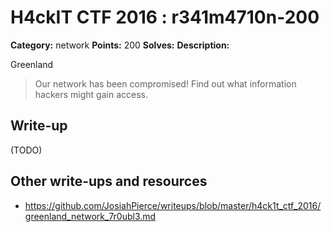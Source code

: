 # H4ckIT CTF 2016 : r341m4710n-200

**Category:** network
**Points:** 200
**Solves:**
**Description:**

Greenland

> Our network has been compromised! Find out what information hackers might gain access.

## Write-up

(TODO)

## Other write-ups and resources

* https://github.com/JosiahPierce/writeups/blob/master/h4ck1t_ctf_2016/greenland_network_7r0ubl3.md
